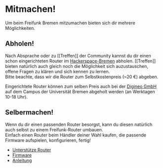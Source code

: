 # Mitmachen!

Um beim Freifunk Bremen mitzumachen bieten sich dir mehrere Möglichkeiten.

## Abholen!
Nach Absprache oder zu [[Treffen]] der Community kannst du dir einen schon eingerichteten Router im [Hackerspace-Bremen](https://www.hackerspace-bremen.de) abholen. 
[[Treffen]] bieten natürlich auch gleich noch die Möglichkeit sich auzustauschen, offene Fragen zu klären und sich kennen zu lernen.  
Bitte beachte, dass wir die Router zum Selbstkostenpreis (~20 €) abgeben.  

Eingerichtete Router können zum selben Preis auch bei der [Digineo GmbH](http://www.digineo.de/team/impressum/) auf dem Campus der Universität Bremen abgeholt werden (an Werktagen 10-18 Uhr).

## Selbermachen!
Wenn du dir einen passenden Router besorgst, kann du diesen natürlich auch selbst zu einem Freifunk-Router umbauen.  
Einfach einen Router beim Händler deiner Wahl kaufen, die passende Firmware aufspielen, konfigurieren, fertig!

* [Unterstütze Router](http://wiki.bremen.freifunk.net/Unterstuetzte-Router)
* [Firmware](http://downloads.bremen.freifunk.net/firmware/)
* [Anleitung](http://wiki.bremen.freifunk.net/Anleitung)
